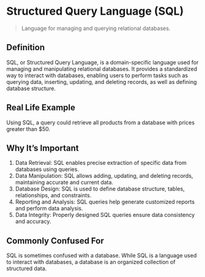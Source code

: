 # Structured Query Language (SQL)

>Language for managing and querying relational databases.

## Definition

SQL, or Structured Query Language, is a domain-specific language used for managing and manipulating relational databases. It provides a standardized way to interact with databases, enabling users to perform tasks such as querying data, inserting, updating, and deleting records, as well as defining database structure.

## Real Life Example

Using SQL, a query could retrieve all products from a database with prices greater than $50.

## Why It’s Important

1. Data Retrieval: SQL enables precise extraction of specific data from databases using queries.
2. Data Manipulation: SQL allows adding, updating, and deleting records, maintaining accurate and current data.
3. Database Design: SQL is used to define database structure, tables, relationships, and constraints.
4. Reporting and Analysis: SQL queries help generate customized reports and perform data analysis.
5. Data Integrity: Properly designed SQL queries ensure data consistency and accuracy.

## Commonly Confused For

SQL is sometimes confused with a database. While SQL is a language used to interact with databases, a database is an organized collection of structured data.
